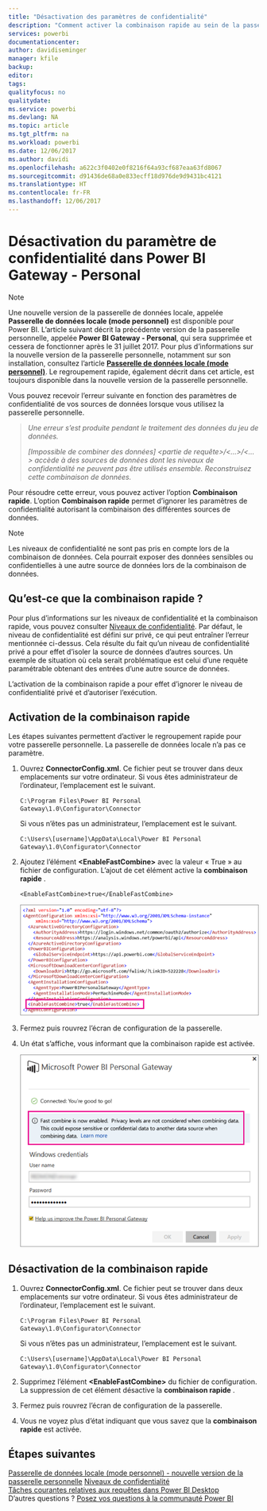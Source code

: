 ```yaml
---
title: "Désactivation des paramètres de confidentialité"
description: "Comment activer la combinaison rapide au sein de la passerelle personnelle pour désactiver les paramètres de confidentialité pour l’actualisation."
services: powerbi
documentationcenter: 
author: davidiseminger
manager: kfile
backup: 
editor: 
tags: 
qualityfocus: no
qualitydate: 
ms.service: powerbi
ms.devlang: NA
ms.topic: article
ms.tgt_pltfrm: na
ms.workload: powerbi
ms.date: 12/06/2017
ms.author: davidi
ms.openlocfilehash: a622c3f0402e0f8216f64a93cf687eaa63fd8067
ms.sourcegitcommit: d91436de68a0e833ecff18d976de9d9431bc4121
ms.translationtype: HT
ms.contentlocale: fr-FR
ms.lasthandoff: 12/06/2017
---
```

# <a name="disable-privacy-setting-in-power-bi-gateway---personal"></a>Désactivation du paramètre de confidentialité dans Power BI Gateway - Personal
> [!NOTE]
> Une nouvelle version de la passerelle de données locale, appelée **Passerelle de données locale (mode personnel)** est disponible pour Power BI. L’article suivant décrit la précédente version de la passerelle personnelle, appelée **Power BI Gateway - Personal**, qui sera supprimée et cessera de fonctionner après le 31 juillet 2017. Pour plus d’informations sur la nouvelle version de la passerelle personnelle, notamment sur son installation, consultez l’article [**Passerelle de données locale (mode personnel)**](service-gateway-personal-mode.md). Le regroupement rapide, également décrit dans cet article, est toujours disponible dans la nouvelle version de la passerelle personnelle.
> 
> 

Vous pouvez recevoir l’erreur suivante en fonction des paramètres de confidentialité de vos sources de données lorsque vous utilisez la passerelle personnelle.

> *Une erreur s’est produite pendant le traitement des données du jeu de données.*
> 
> *[Impossible de combiner des données] &lt;partie de requête&gt;/&lt;…&gt;/&lt;…&gt; accède à des sources de données dont les niveaux de confidentialité ne peuvent pas être utilisés ensemble. Reconstruisez cette combinaison de données.*
> 
> 

Pour résoudre cette erreur, vous pouvez activer l’option **Combinaison rapide**. L’option **Combinaison rapide** permet d’ignorer les paramètres de confidentialité autorisant la combinaison des différentes sources de données.

> [!NOTE]
> Les niveaux de confidentialité ne sont pas pris en compte lors de la combinaison de données. Cela pourrait exposer des données sensibles ou confidentielles à une autre source de données lors de la combinaison de données.
> 
> 

## <a name="what-is-fast-combine"></a>Qu’est-ce que la combinaison rapide ?
Pour plus d’informations sur les niveaux de confidentialité et la combinaison rapide, vous pouvez consulter [Niveaux de confidentialité](https://support.office.com/en-us/article/Privacy-levels-Power-Query-CC3EDE4D-359E-4B28-BC72-9BEE7900B540). Par défaut, le niveau de confidentialité est défini sur privé, ce qui peut entraîner l’erreur mentionnée ci-dessus. Cela résulte du fait qu’un niveau de confidentialité privé a pour effet d’isoler la source de données d’autres sources. Un exemple de situation où cela serait problématique est celui d’une requête paramétrable obtenant des entrées d’une autre source de données.

L’activation de la combinaison rapide a pour effet d’ignorer le niveau de confidentialité privé et d’autoriser l’exécution.

## <a name="turn-on-fast-combine"></a>Activation de la combinaison rapide
Les étapes suivantes permettent d’activer le regroupement rapide pour votre passerelle personnelle. La passerelle de données locale n’a pas ce paramètre.

1. Ouvrez **ConnectorConfig.xml**.  Ce fichier peut se trouver dans deux emplacements sur votre ordinateur.  Si vous êtes administrateur de l’ordinateur, l’emplacement est le suivant.
   
    <pre><code>C:\Program Files\Power BI Personal Gateway\1.0\Configurator\Connector</code></pre>
   
    Si vous n’êtes pas un administrateur, l’emplacement est le suivant.
   
    <pre><code>C:\Users\[username]\AppData\Local\Power BI Personal Gateway\1.0\Configurator\Connector</code></pre>
2. Ajoutez l’élément **&lt;EnableFastCombine&gt;** avec la valeur « True » au fichier de configuration. L’ajout de cet élément active la **combinaison rapide** .
   
   <pre><code>&lt;EnableFastCombine&gt;true&lt;/EnableFastCombine&gt;</code></pre>
   
   ![](media/refresh-enable-fast-combine/configfile.png)
3. Fermez puis rouvrez l’écran de configuration de la passerelle.
4. Un état s’affiche, vous informant que la combinaison rapide est activée.
   
   ![](media/refresh-enable-fast-combine/fastcombineenabled.png)

## <a name="turn-off-fast-combine"></a>Désactivation de la combinaison rapide
1. Ouvrez **ConnectorConfig.xml**.  Ce fichier peut se trouver dans deux emplacements sur votre ordinateur.  Si vous êtes administrateur de l’ordinateur, l’emplacement est le suivant.
   
    <pre><code>C:\Program Files\Power BI Personal Gateway\1.0\Configurator\Connector</code></pre>
   
    Si vous n’êtes pas un administrateur, l’emplacement est le suivant.
   
    <pre><code>C:\Users\[username]\AppData\Local\Power BI Personal Gateway\1.0\Configurator\Connector</code></pre>
2. Supprimez l’élément **&lt;EnableFastCombine&gt;** du fichier de configuration. La suppression de cet élément désactive la **combinaison rapide** .
3. Fermez puis rouvrez l’écran de configuration de la passerelle.
4. Vous ne voyez plus d’état indiquant que vous savez que la **combinaison rapide** est activée.

## <a name="next-steps"></a>Étapes suivantes
[Passerelle de données locale (mode personnel) - nouvelle version de la passerelle personnelle](service-gateway-personal-mode.md)
[Niveaux de confidentialité](https://support.office.com/en-us/article/Privacy-levels-Power-Query-CC3EDE4D-359E-4B28-BC72-9BEE7900B540)  
[Tâches courantes relatives aux requêtes dans Power BI Desktop](desktop-common-query-tasks.md)  
D’autres questions ? [Posez vos questions à la communauté Power BI](http://community.powerbi.com/)

